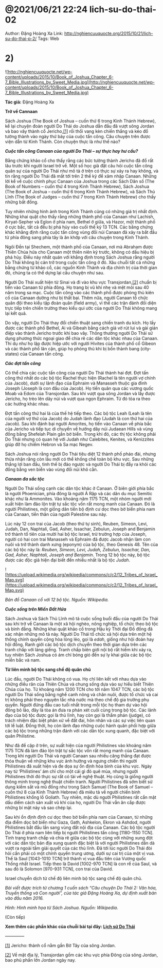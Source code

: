 # @2021/06/21 22:24 lich-su-do-thai-02

Author: Đặng Hoàng Xa
Link: http://nghiencuuquocte.org/2015/10/21/lich-su-do-thai-p-2/
Tags: Web

# **2)**

![http://nghiencuuquocte.net/wp-content/uploads/2015/10/Book_of_Joshua_Chapter_6-7_Bible_Illustrations_by_Sweet_Media.jpg](http://nghiencuuquocte.net/wp-content/uploads/2015/10/Book_of_Joshua_Chapter_6-7_Bible_Illustrations_by_Sweet_Media.jpg)

**Tác giả:** Đặng Hoàng Xa

**Trở về Cannaan**

Sách Joshua (The Book of Joshua – cuốn thứ 6 trong Kinh Thánh Hebrew), kể lại chuyện đoàn người Do Thái do Joshua dẫn đầu đã vượt sông Jordan và bao vây thành cổ Jericho,[[1]](http://nghiencuuquocte.org/2015/10/21/lich-su-do-thai-p-2/#_ftn1) rồi thổi vang kèn chiến thắng và kéo đổ tường thành vào ngày thứ bảy của cuộc tấn công. Câu chuyện trên được viện dẫn từ Kinh Thánh. Còn chuyện thực là như thế nào?

***Cuộc tấn công Canaan của người Do Thái – sự thực hay hư cấu?***

Bằng chứng khảo cổ cho thấy rằng các bức tường thành Jericho đã đổ rất lâu trước khi người Israel trở về. Một số học giả đặt câu hỏi cuộc tấn công quân sự của người Do Thái như mô tả ở trên có thực sự xảy ra hay không, và tin rằng người Do Thái đã mất tới trên 2 thế kỷ để xâm nhập Canaan. Những lời kể về cuộc chinh phục Canaan của Joshua trong các Sách Dân số (The Book of Numbers – cuốn thứ 4 trong Kinh Thánh Hebrew), Sách Joshua (The Book of Joshua – cuốn thứ 6 trong Kinh Thánh Hebrew), và Sách Thủ Lĩnh (The Book of Judges – cuốn thứ 7 trong Kinh Thánh Hebrew) cho thấy những bất đồng.

Tuy nhiên những hình ảnh trong Kinh Thánh cũng có những giá trị nhất định. Những khai quật cho thấy rằng những thành phố của Canaan như Lachish, Kiryat-Sepher và Eglon ở phía nam, Bethel ở giữa, và Hazor, một thành phố ở cực bắc, tất cả đều bị phá hủy vào cuối thế kỷ 13 TCN. Các bằng chứng khác khẳng định rằng cuộc tấn công vùng đồi núi Canaan đã xảy ra bắt đầu từ phía đông sang phía tây là ăn khớp với câu chuyện trong Kinh Thánh.

Ngôi Đền tại Shechem, một thành phố của Canaan, nơi mà Abraham được Thiên Chúa hứa cho Canaan một thiên niên kỷ trước, không có dấu hiệu bị phá hủy. Điều này nhất quán với khẳng định trong Sách Joshua rằng người Do Thái không bị cản trở trong cuộc tấn công ở đó. Xâu chuỗi tất cả những bằng chứng từ khảo cổ, các nguồn Kinh Thánh và địa chính trị của thời gian đó, chúng ta có thể dựng lại câu chuyện như sau.

Người Do Thái xuất hiện từ Sinai và đi vào khu vực Transjordan,[[2]](http://nghiencuuquocte.org/2015/10/21/lich-su-do-thai-p-2/#_ftn2) chuẩn bị tiến vào Canaan từ phía đông. Họ trang bị vũ khí nhẹ và mệt mỏi sau 40 năm trong sa mạc. Cuộc tấn công vào các thành phố được phòng thủ kiên cố của Canaan dường như bị thất bại. Thêm nữa, người Canaan tổ chức quân đội theo kiểu tập đoàn quân (field army), vì thế các trận đánh đối diện trực tiếp trên chiến trường theo kiểu qui ước của người Do Thái không mang lại kết quả.

Do vậy, người Do Thái thay đổi chiến thuật sang chiến tranh du kích. Họ lấy được các thành phố Bethel, Ai và Gibeah bằng cách giả vờ rút lui và gài gián điệp vào thành Jericho trước khi bao vây. Thông thường người Do Thái sử dụng phương thức ngoại giao để chia rẽ các dân tộc khác nhau của Canaan. Thí dụ như họ lập được hiệp ước với người Hivites của thành phố cổ Gibeon và các thành phố lân cận, giúp họ phòng thủ khi bị bốn thành bang (city-states) của Canaan tấn công.

***Các đợt tấn công***

Có thể chia các cuộc tấn công của người Do Thái thành hai đợt. Đợt tấn công thứ nhất do các bộ tộc Rachel thực hiện (Rachel là tên người vợ chính của Jacob), dưới sự lãnh đạo của Ephraim và Manasseh thuộc gia đình Joseph (Joseph là con đầu của Jacob). Họ tiến quân qua các vương quốc Moab và Edom của Transjordan. Sau khi vượt qua sông Jordan và lấy được Jericho, họ trèo lên dãy núi và vượt qua ngọn Ephraim. Từ đó tỏa ra theo các hướng khác nhau.

Đợt tấn công thứ hai là của thế hệ tiếp theo. Các bộ tộc Leah (Leah là tên của người vợ thứ của Jacob) do Judah lãnh đạo (Judah là con thứ hai của Jacob). Sau khi đánh bại người Amorites, họ tiến vào Canaan về phía bắc của Jericho và tiếp tục di chuyển về hướng dãy núi Judaean Hills và vùng đồng bằng Shefelah Plain gần bờ biển. Trong khi đó, các thị tộc không phải Do Thái nhưng có quan hệ với Judah như Calebites, Kenites, và Kenizzites giúp đỡ họ chiếm Hebron và Sa mạc Negev.

Sách Joshua nói rằng người Do Thái tiêu diệt 12 thành phố pháo đài, nhưng thừa nhận rằng còn lâu mới có thể khống chế toàn bộ khu vực. Sau những thắng lợi ban đầu, tình thế bị đảo ngược và người Do Thái bị đẩy ra khỏi các đồng bằng ven biển vào vùng đồi núi khô cằn.

***Canaan đa sắc tộc***

Người Do Thái sống cạnh các dân tộc khác ở Canaan. Ở biên giới phía bắc là người Phoenician, phía đông là người Ả Rập và các dân du mục Semitic khác như là Ammonites. Vào khoảng năm 1175 TCN, một nhóm người mới xuất hiện làm đảo lộn trật tự sắc tộc vốn rất mong manh của Canaan. Đó là người Philistines, một giống dân tiến bộ định cư dọc theo bờ biển phía nam của Canaan, tiền thân của người Palestine sau này.

Lúc này 12 con trai của Jacob (theo thứ tự sinh), Reuben, Simeon, Levi, Judah, Dan, Naphtali, Gad, Asher, Issachar, Zebulun, Joseph and Benjamin trở thành tổ tiên của mười hai bộ tộc Israel, trừ trường hợp của Joseph, người có hai con trai Manasseh và Ephraim đã được Jacob nhận làm con nuôi và trở thành danh xưng (eponym) của bộ tộc, theo Genesis 48. Tên của các bộ tộc này là: *Reuben, Simeon, Levi, Judah, Zebulun, Issachar, Dan, Gad, Asher, Naphtali, Joseph and Benjamin*. Trong 12 bộ tộc này, bộ tộc được các độc giả hiện đại biết đến nhiều nhất là bộ tộc *Judah*.

![https://upload.wikimedia.org/wikipedia/commons/c/c2/12_Tribes_of_Israel_Map.svg](https://upload.wikimedia.org/wikipedia/commons/c/c2/12_Tribes_of_Israel_Map.svg)

*Bản đồ Canaan cổ với 12 bộ tộc. Nguồn: Wikipedia.*

***Cuộc sống trên Miền Đất Hứa***

Sách Joshua và Sách Thủ Lĩnh mô tả cuộc sống buổi đầu của người Do Thái sau khi trở về Canaan là một xã hội nghèo, nông nghiệp, tổ chức theo bộ tộc và bình đẳng. Những khai quật khảo cổ trong Hậu kỳ Thời đại Đồ đồng đã xác nhận những mô tả này. Người Do Thái tổ chức xã hội dựa trên một hệ thống chính quyền cộng hòa lỏng lẻo, gọi là *edah*, giống như hội đoàn hay hội đồng. Ranh giới các bộ tộc dịch chuyển theo thời gian dựa trên các tranh chấp với láng giềng. Tranh chấp biên giới nội bộ rất hiếm khi xảy ra, tuy nhiên Sách Joshua có ám chỉ bóng gió đến sự ly khai giữa các bộ tộc miền bắc và nam.

**Từ liên minh bộ tộc sang chế độ quân chủ**

Lúc đầu, người Do Thái không có vua. Họ chỉ liên kết với nhau dựa vào những điều răn của Thiên Chúa và chung sống dựa vào sự hiểu biết Thiên Chúa của họ. Từ khoảng năm 1200 TCN cho tới năm 1047 TCN, các bộ tộc người Do Thái sống bằng nghề canh nông và chăn nuôi, được tổ chức và cai trị không phải theo nguyên tắc nhà nước mà theo chế độ gia trưởng phụ quyền. Người đứng đầu cao tuổi nhất trong mỗi tộc họ tham dự vào hội đồng bô lão, đây là tòa án đưa ra phán xét cuối cùng trong bộ tộc. Các lãnh đạo của bộ tộc được gọi là thủ lĩnh, hay còn gọi là thẩm phán (judge), có trách nhiệm đặc biệt phân xử về đất đai, hôn nhân và các sự việc liên quan tới lề luật. Đồng thời, họ còn lãnh đạo những cuộc hành quân phối hợp giữa các bộ tộc trong những trận đánh với các dân tộc xung quanh, đặc biệt với quân Philistine.

Như đã đề cập ở trên, sự xuất hiện của người Philistines vào khoảng năm 1175 TCN đã làm đảo lộn trật tự sắc tộc vốn rất mong manh của Canaan. Trong khi người Do Thái và người Canaan sau nhiều căng thẳng đạt được thỏa thuận về những khu vực ảnh hưởng và ngưng chiến thì người Philistines đã xuất hiện và đe dọa sự ổn định hòa bình của khu vực. Ngày nay từ ‘Philistines’ ám chỉ cho một cái gì đó quê mùa, nhưng người Philistines thời đó thực sự rất có tài về nghệ thuật. Họ cũng là giống người thông minh trong nghệ thuật chiến tranh. Người Philistines đã sớm biết sử dụng kiếm sắt và mũ đồng như trong Sách Samuel (The Book of Samuel – cuốn thứ 8 của Kinh Thánh Hebrew) đã miêu tả về người chiến binh Philistines khổng lồ Goliath. Tuy nhiên, mặc dù người Philistines rất cẩn mật dấu diếm cách sản xuất vũ khí của họ, người Do Thái vẫn ăn cắp được những bí mật này và sao chép lại.

Sau khi ổn định định cư dọc theo bờ biển phía nam của Canaan, từ những địa điểm dọc bờ biển như Gaza, Gath, Ashkelon, Ekron và Ashdod, người Philistines bắt đầu lấn sang vùng đất nội địa của Canaan. Các bộ tộc người Do Thái ở phía nam liên tiếp bị người Philistines tấn công [1180-1150 TCN]. Tình trạng tranh chấp và chia rẽ giữa các bộ tộc cùng với những xung đột với các dân tộc bản địa xung quanh đặc biệt là với người Philistines dần dà vượt ra ngoài tầm giải quyết của các thủ lĩnh. Đã tới lúc người Do Thái đòi hỏi cần phải có một chính quyền trung ương, dưới sự cai trị của một vị vua. Thế là Saul [1043-1010 TCN] trở thành vị vua đầu tiên của Vương quốc Thống nhất Israel. Tiếp theo là David [1002-970 TCN] là con rể của Saul, và sau đó là Solomon [970-931 TCN], con trai của David.

Israel chuyển dịch từ chế độ liên minh bộ tộc sang chế độ quân chủ.

*Bài viết được trích từ chương 1 cuốn sách “Câu chuyện Do Thái 2: Văn hóa, Truyền thống và Con người”, của tác giả Đặng Hoàng Xa, dự định xuất bản vào đầu năm 2016.*

*Hình: Hình minh họa từ Sách Joshua. Nguồn: Wikipedia.*

(Còn tiếp)

**Xem thêm các phần khác của chuỗi bài tại đây: [Lịch sử Do Thái](http://nghiencuuquocte.net/tag/lich-su-do-thai/)**

————–

[[1]](http://nghiencuuquocte.org/2015/10/21/lich-su-do-thai-p-2/#_ftnref1) Jericho: thành cổ nằm gần Bờ Tây của sông Jordan.

[[2]](http://nghiencuuquocte.org/2015/10/21/lich-su-do-thai-p-2/#_ftnref2) Về mặt địa lý, Transjordan gồm các khu vực phía Đông của sông Jordan, bao phủ phần lớn Jordan ngày nay.